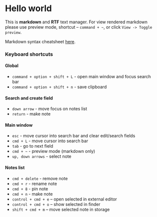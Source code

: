 #  Hello world

This is **markdown** and **RTF** text manager. For view rendered markdown please use preview mode, shortcut – ```command + ~```, or click ```View -> Toggle preview```.

Markdown syntax cheatsheet [here](https://daringfireball.net/projects/markdown/syntax).

### Keyboard shortcuts

#### Global

- ```command + option + shift + L``` - open main window and focus search bar
- ```command + option + shift + n``` - save clipboard

#### Search and create field

- ```down arrow``` - move focus on notes list
- ```return``` - make note

#### Main window

- ```esc``` - move cursor into search bar and clear edit/search fields
- ```cmd + L``` - move cursor into search bar
- ```tab``` - go to next field
- ```cmd + ~``` - preview mode (markdown only)
- ```up, down arrows``` - select note

#### Notes list

- ```cmd + delete``` - remove note
- ```cmd + r``` - rename note
- ```cmd + 8``` - pin note
- ```cmd + n``` - make note
- ```control + cmd + e``` – open selected in external editor
- ```control + cmd + o``` – show selected in finder
- ```shift + cmd + m``` – move selected note in storage


